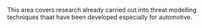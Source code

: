 This area covers research already carried out into threat modelling techniques thaat have been developed especially for automotive. 
